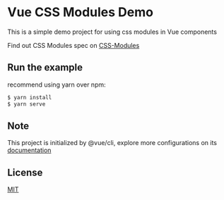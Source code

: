 # Vue CSS Modules Demo

This is a simple demo project for using css modules in Vue components

Find out CSS Modules spec on [CSS-Modules](https://github.com/css-modules/css-modules)

## Run the example

recommend using yarn over npm:

``` bash
$ yarn install
$ yarn serve
```

## Note

This project is initialized by @vue/cli, explore more configurations on its [documentation](https://github.com/vuejs/vue-cli/blob/dev/docs/README.md)

## License

[MIT](./LICENSE)